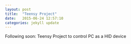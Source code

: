 ```yaml
---
layout: post
title:  "Teensy Project"
date:   2015-06-24 12:57:10
categories: jekyll update
---
```

Following soon: Teensy Project to control PC as a HID device
